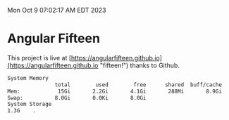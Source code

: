 Mon Oct  9 07:02:17 AM EDT 2023

# Angular Fifteen


This project is live at [https://angularfifteen.github.io](https://angularfifteen.github.io "fifteen!") thanks to Github.

```bash
System Memory
               total        used        free      shared  buff/cache   available
Mem:            15Gi       2.2Gi       4.1Gi       288Mi       8.9Gi        12Gi
Swap:          8.0Gi       0.0Ki       8.0Gi
System Storage
1.3G	.
```
